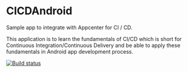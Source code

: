 # CICDAndroid
Sample app to integrate with Appcenter for CI / CD.

 This application is to learn the fundamentals of CI/CD which is short for Continuous Integration/Continuous Delivery 
 and be able to apply these fundamentals in Android app development process.


 [![Build status](https://build.appcenter.ms/v0.1/apps/703f0c44-347a-4237-9aef-b9cb47524733/branches/dev/badge)](https://appcenter.ms)

